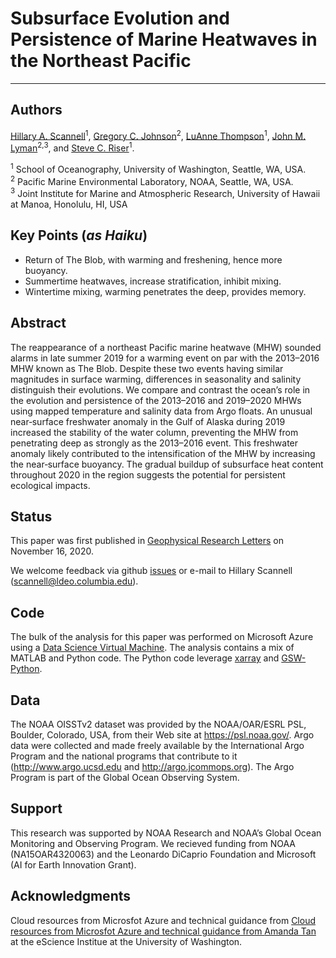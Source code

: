 # Subsurface Evolution and Persistence of Marine Heatwaves in the Northeast Pacific
---

Authors
--------
[Hillary A. Scannell](https://www.hillaryscannell.com/)<sup>1</sup>, [Gregory C. Johnson](https://www.pmel.noaa.gov/scientist/dr-gregory-c-johnson)<sup>2</sup>, [LuAnne Thompson](https://www.ocean.washington.edu/home/LuAnne+Thompson)<sup>1</sup>, [John M. Lyman](https://www.pmel.noaa.gov/scientist/dr-john-m-lyman)<sup>2,3</sup>, and [Steve C. Riser](https://www.ocean.washington.edu/home/Stephen_Riser)<sup>1</sup>.

<sup>1</sup> School of Oceanography, University of Washington, Seattle, WA, USA. </br>
<sup>2</sup> Pacific Marine Environmental Laboratory, NOAA, Seattle, WA, USA. </br>
<sup>3</sup> Joint Institute for Marine and Atmospheric Research, University of Hawaii at Manoa, Honolulu, HI, USA


Key Points (<i>as Haiku</i>)
----------

- Return of The Blob, with warming and freshening, hence more buoyancy.
- Summertime heatwaves, increase stratification, inhibit mixing.
- Wintertime mixing, warming penetrates the deep, provides memory.

Abstract
--------
The reappearance of a northeast Pacific marine heatwave (MHW) sounded alarms in late summer 2019 for a warming event on par with the 2013–2016 MHW known as The Blob. Despite these two events having similar magnitudes in surface warming, differences in seasonality and salinity distinguish their evolutions. We compare and contrast the ocean’s role in the evolution and persistence of the 2013–2016 and 2019–2020 MHWs using mapped temperature and salinity data from Argo floats. An unusual near‐surface freshwater anomaly in the Gulf of Alaska during 2019 increased the stability of the water column, preventing the MHW from penetrating deep as strongly as the 2013–2016 event. This freshwater anomaly likely contributed to the intensification of the MHW by increasing the near‐surface buoyancy. The gradual buildup of subsurface heat content throughout 2020 in the region suggests the potential for persistent ecological impacts.

Status
----------
This paper was first published in <a href="https://agupubs.onlinelibrary.wiley.com/doi/10.1029/2020GL090548" target="_blank">Geophysical Research Letters</a> on November 16, 2020.

We welcome feedback via github [issues](https://github.com/hscannell/subsurface-marine-heatwaves/issues) or e-mail to Hillary Scannell (scannell@ldeo.columbia.edu).

Code
----
The bulk of the analysis for this paper was performed on Microsoft Azure using a <a href="https://azure.microsoft.com/en-us/services/virtual-machines/data-science-virtual-machines/" target="_blank">Data Science Virtual Machine</a>. The analysis contains a mix of MATLAB and Python code. The Python code leverage <a href="https://github.com/pydata/xarray" target="_blank">xarray</a> and <a href="https://github.com/TEOS-10/GSW-Python" target="_blank">GSW-Python</a>.

Data
------
The NOAA OISSTv2 dataset was provided by the NOAA/OAR/ESRL PSL, Boulder, Colorado, USA, from their Web site at https://psl.noaa.gov/. Argo data were collected and made freely available by the International Argo Program and the national programs that contribute to it (http://www.argo.ucsd.edu and http://argo.jcommops.org). The Argo Program is part of the Global Ocean Observing System.

Support
-------
This research was supported by NOAA Research and NOAA’s Global Ocean Monitoring and Observing Program. We recieved funding from NOAA (NA15OAR4320063) and the Leonardo DiCaprio Foundation and Microsoft (AI for Earth Innovation Grant).

Acknowledgments
----------------
Cloud resources from Microsfot Azure and technical guidance from <a href="https://github.com/pydata/xarray" target="_blank">Cloud resources from Microsfot Azure and technical guidance from <a href="https://escience.washington.edu/people/amanda-tan/" target="_blank">Amanda Tan</a> at the eScience Institue at the University of Washington. 



 
